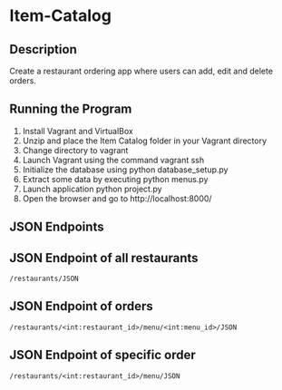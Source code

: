 # Item-Catalog

## Description

Create a restaurant ordering app where users can add, edit and delete orders. 

## Running the Program 

  1. Install Vagrant and VirtualBox
  2. Unzip and place the Item Catalog folder in your Vagrant directory
  3. Change directory to vagrant 
  4. Launch Vagrant using the command vagrant ssh
  5. Initialize the database using python database_setup.py
  6. Extract some data by executing python menus.py
  7. Launch application python project.py
  8. Open the browser and go to http://localhost:8000/
  
## JSON Endpoints
    
   ## JSON Endpoint of all restaurants
   
    /restaurants/JSON
    
   ## JSON Endpoint of orders
   
    /restaurants/<int:restaurant_id>/menu/<int:menu_id>/JSON

   ## JSON Endpoint of specific order
    /restaurants/<int:restaurant_id>/menu/JSON
